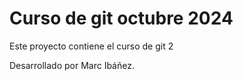 # Curso de git octubre 2024

Este proyecto contiene el curso de git 2

Desarrollado por Marc Ibáñez.

